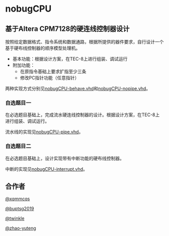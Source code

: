 # nobugCPU

## 基于Altera CPM7128的硬连线控制器设计

按照给定数据格式、指令系统和数据通路，根据所提供的器件要求，自行设计一个基于硬布线控制器的顺序模型处理机。

- 基本功能：根据设计方案，在TEC-8上进行组装、调试运行
- 附加功能：
    - 在原指令基础上要求扩指至少三条
    - 修改PC指针功能（任意指针）

两种实现方式分别见[nobugCPU-behave.vhd](./nobugCPU-behave.vhd)和[nobugCPU-nopipe.vhd](./nobugCPU-nopipe.vhd)。

### 自选题目一

在必选题目基础上，完成流水硬连线控制器的设计。根据设计方案，在TEC-8上进行组装、调试运行。

流水线的实现见[nobugCPU-pipe.vhd](./nobugCPU-pipe.vhd)。

### 自选题目二

在必选题目基础上，设计实现带有中断功能的硬布线控制器。

中断的实现见[nobugCPU-interrupt.vhd](./nobugCPU-interrupt.vhd)。

## 合作者

[@xqmmcqs](https://github.com/xqmmcqs)

[@buptsg2019](https://github.com/buptsg2019)

[@twinkle](https://gitee.com/twinkle2019ly)

[@zhao-yuteng](https://gitee.com/zhao-yuteng)

